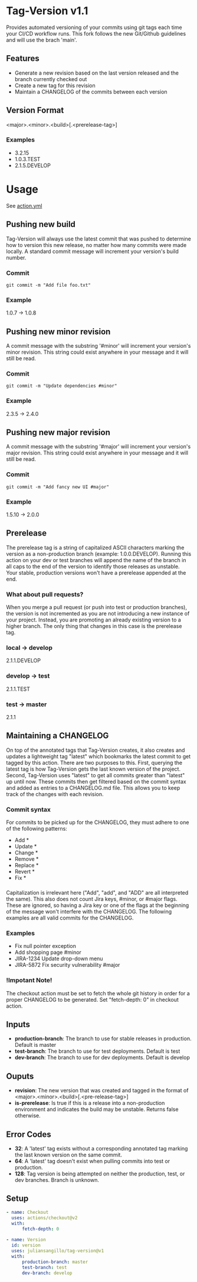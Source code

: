 # Tag-Version v1.1
Provides automated versioning of your commits using git tags each time your CI/CD workflow runs.
This fork follows the new Git/Github guidelines and will use the brach 'main'.
## Features
* Generate a new revision based on the last version released and the branch currently checked out
* Create a new tag for this revision
* Maintain a CHANGELOG of the commits between each version
## Version Format
\<major\>.\<minor\>.\<build\>\[.\<prerelease-tag\>\]
### Examples
* 3.2.15
* 1.0.3.TEST
* 2.1.5.DEVELOP
# Usage
See [action.yml](https://github.com/juliansangillo/tag-version/blob/master/action.yml)
## Pushing new build
Tag-Version will always use the latest commit that was pushed to determine how to version this new release, no matter how many commits were made locally. A standard commit message will increment your version's build number.
### Commit
```
git commit -m "Add file foo.txt"
```
### Example
1.0.7 -> 1.0.8
## Pushing new minor revision
A commit message with the substring '#minor' will increment your version's minor revision. This string could exist anywhere in your message and it will still be read.
### Commit
```
git commit -m "Update dependencies #minor"
```
### Example
2.3.5 -> 2.4.0
## Pushing new major revision
A commit message with the substring '#major' will increment your version's major revision. This string could exist anywhere in your message and it will still be read.
### Commit
```
git commit -m "Add fancy new UI #major"
```
### Example
1.5.10 -> 2.0.0
## Prerelease
The prerelease tag is a string of capitalized ASCII characters marking the version as a non-production branch (example: 1.0.0.DEVELOP). Running this action on your dev or test branches will append the name of the branch in all caps to the end of the version to identify those releases as unstable. Your stable, production versions won't have a prerelease appended at the end.
### What about pull requests?
When you merge a pull request (or push into test or production branches), the version is not incremented as you are not introducing a new instance of your project. Instead, you are promoting an already existing version to a higher branch. The only thing that changes in this case is the prerelease tag.
### local -> develop
2.1.1.DEVELOP
### develop -> test
2.1.1.TEST
### test -> master
2.1.1
## Maintaining a CHANGELOG
On top of the annotated tags that Tag-Version creates, it also creates and updates a lightweight tag "latest" which bookmarks the latest commit to get tagged by this action. There are two purposes to this. First, querying the latest tag is how Tag-Version gets the last known version of the project. Second, Tag-Version uses "latest" to get all commits greater than "latest" up until now. These commits then get filtered based on the commit syntax and added as entries to a CHANGELOG.md file. This allows you to keep track of the changes with each revision.
### Commit syntax
For commits to be picked up for the CHANGELOG, they must adhere to one of the following patterns:
* Add *
* Update *
* Change *
* Remove *
* Replace *
* Revert *
* Fix *
### 
Capitalization is irrelevant here ("Add", "add", and "ADD" are all interpreted the same). This also does not count Jira keys, #minor, or #major flags. These are ignored, so having a Jira key or one of the flags at the beginning of the message won't interfere with the CHANGELOG. The following examples are all valid commits for the CHANGELOG.
### Examples
* Fix null pointer exception
* Add shopping page #minor
* JIRA-1234 Update drop-down menu
* JIRA-5872 Fix security vulnerability #major
### !Impotant Note!
The checkout action must be set to fetch the whole git history in order for a proper CHANGELOG to be generated. Set "fetch-depth: 0" in checkout action.
## Inputs
* **production-branch**: The branch to use for stable releases in production. Default is master
* **test-branch**: The branch to use for test deployments. Default is test
* **dev-branch**: The branch to use for dev deployments. Default is develop
## Ouputs
* **revision**: The new version that was created and tagged in the format of \<major\>.\<minor\>.\<build\>\[.\<pre-release-tag\>\]
* **is-prerelease**: Is true if this is a release into a non-production environment and indicates the build may be unstable. Returns false otherwise.
## Error Codes
* **32**: A 'latest' tag exists without a corresponding annotated tag marking the last known version on the same commit.
* **64**: A 'latest' tag doesn't exist when pulling commits into test or production.
* **128**: Tag version is being attempted on neither the production, test, or dev branches. Branch is unknown.
## Setup
```yml
- name: Checkout  
  uses: actions/checkout@v2  
  with:  
      fetch-depth: 0  
      
- name: Version  
  id: version  
  uses: juliansangillo/tag-version@v1  
  with:  
      production-branch: master  
      test-branch: test  
      dev-branch: develop  
```
